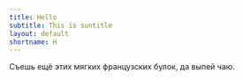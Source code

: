 ```yaml
---
title: Hello
subtitle: This is suntitle
layout: default
shortname: H
---
```


Cъешь ещё этих мягких французских булок, да выпей чаю.
